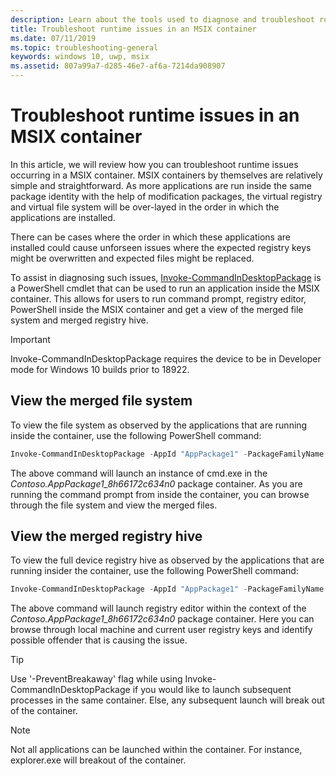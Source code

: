 ```yaml
---
description: Learn about the tools used to diagnose and troubleshoot runtime issues that can occur in an MSIX container.
title: Troubleshoot runtime issues in an MSIX container 
ms.date: 07/11/2019
ms.topic: troubleshooting-general
keywords: windows 10, uwp, msix
ms.assetid: 807a99a7-d285-46e7-af6a-7214da908907
---
```


# Troubleshoot runtime issues in an MSIX container 

In this article, we will review how you can troubleshoot runtime issues occurring in a MSIX container. MSIX containers by themselves are relatively simple and straightforward. As more applications are run inside the same package identity with the help of modification packages, the virtual registry and virtual file system will be over-layed in the order in which the applications are installed. 

There can be cases where the order in which these applications are installed could cause unforseen issues where the expected registry keys might be overwritten and expected files might be replaced. 

To assist in diagnosing such issues, [Invoke-CommandInDesktopPackage](/powershell/module/appx/invoke-commandindesktoppackage&preserve-view=true) is a PowerShell cmdlet that can be used to run an application inside the MSIX container. This allows for users to run command prompt, registry editor, PowerShell inside the MSIX container and get a view of the merged file system and merged registry hive. 

 > [!IMPORTANT]
 > Invoke-CommandInDesktopPackage requires the device to be in Developer mode for Windows 10 builds prior to 18922.


## View the merged file system

To view the file system as observed by the applications that are running inside the container, use the following PowerShell command:

``` PowerShell
Invoke-CommandInDesktopPackage -AppId "AppPackage1" -PackageFamilyName "Contoso.AppPackage1_8h66172c634n0" -Command "cmd.exe" -PreventBreakaway
```

The above command will launch an instance of cmd.exe in the *Contoso.AppPackage1_8h66172c634n0* package container. As you are running the command prompt from inside the container, you can browse through the file system and view the merged files. 

## View the merged registry hive

To view the full device registry hive as observed by the applications that are running insider the container, use the following PowerShell command:

``` PowerShell
Invoke-CommandInDesktopPackage -AppId "AppPackage1" -PackageFamilyName "Contoso.AppPackage1_8h66172c634n0" -Command "regedit.exe" -PreventBreakaway
```

The above command will launch registry editor within the context of the *Contoso.AppPackage1_8h66172c634n0* package container. Here you can browse through local machine and current user registry keys and identify possible offender that is causing the issue. 

 >[!TIP]
 > Use '-PreventBreakaway' flag while using Invoke-CommandInDesktopPackage if you would like to launch subsequent processes in the same container. Else, any subsequent launch will break out of the container. 

 >[!NOTE]
 > Not all applications can be launched within the container. For instance, explorer.exe will breakout of the container.
